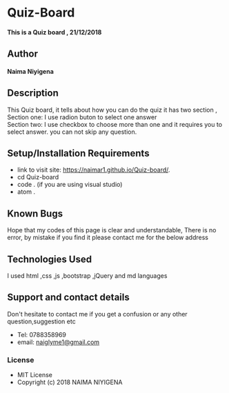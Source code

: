 # Quiz-Board
#### This is a Quiz board , 21/12/2018
## Author
#### **Naima Niyigena**
## Description
This Quiz board, it tells about how you can do the quiz it has two section ,
Section one: I use radion buton to select one answer  
Section two:  I use checkbox to choose more than one
and it requires you to select answer. you can not skip any question.
## Setup/Installation Requirements
* link to visit site: https://naimar1.github.io/Quiz-board/.
* cd Quiz-board
* code . (if you are using visual studio)
* atom .
## Known Bugs
Hope that my codes of this page is clear and understandable,
There is no error, by mistake if you find it please contact me for the below address
## Technologies Used
I used html ,css ,js ,bootstrap ,jQuery and md languages
## Support and contact details
Don't hesitate to contact me if you get a confusion or any other question,suggestion etc
* Tel: 0788358969
* email: naiglyme1@gmail.com
### License
* MIT License
* Copyright (c) 2018 NAIMA NIYIGENA